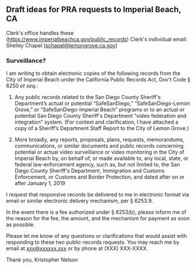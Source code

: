 ## Draft ideas for PRA requests to Imperial Beach, CA
Clerk's office handles these (https://www.imperialbeachca.gov/public_records)
Clerk's individual email: Shelley Chapel (schapel@lemongrove.ca.gov)

### Surveillance?
I am writing to obtain electronic copies of the following records from the City of Imperial Beach under the California Public Records Act, Gov’t Code § 6250 *et seq.*: 
 
1. Any public records related to the San Diego County Sheriff's Department’s actual or potential “SafeSanDiego,” “SafeSanDiego-Lemon Grove,” or “SafeSanDiego-Imperial Beach” programs or to an actual or potential San Diego County Sheriff's Department “video federation and integration” system. (For context and clarification, I have attached a copy of a Sheriff’s Department Staff Report to the City of Lemon Grove.)

2. More broadly, any reports, proposals, plans, requests, memorandums, communications, or similar documents and public records concerning potential or actual video surveillance or video monitoring in the City of Imperial Beach by, on behalf of, or made available to, any local, state, or federal law-enforcement agency, such as, but not limited to, the San Diego County Sheriff's Department, Immigration and Customs Enforcement, or Customs and Border Protection, and dated after on or after January 1, 2019
 
I request that responsive records be delivered to me in electronic format via email or similar electronic delivery mechanism, per § 6253.9.

In the event there is a fee authorized under § 6253(b), please inform me of the reason for the fee, the amount, and the mechanism for payment as soon as possible.

Please let me know of any questions or clarifications that would assist with responding to these two public-records requests. You may reach me by email at xxx@xxxxxx.xxx or by phone at (XXX) XXX-XXXX.

Thank you,
Kristopher Nelson